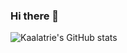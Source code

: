 ### Hi there 👋

![Kaalatrie's GitHub stats](https://github-readme-stats.vercel.app/api?username=kaalatrie&show_icons=true&theme=merko)


<!--
**kaalatrie/kaalatrie** is a ✨ _special_ ✨ repository because its `README.md` (this file) appears on your GitHub profile.

Here are some ideas to get you started:

- 🔭 I’m currently working on ...
- 🌱 I’m currently learning ...
- 👯 I’m looking to collaborate on ...
- 🤔 I’m looking for help with ...
- 💬 Ask me about ...
- 📫 How to reach me: ...
- 😄 Pronouns: ...
- ⚡ Fun fact: ...
-->
